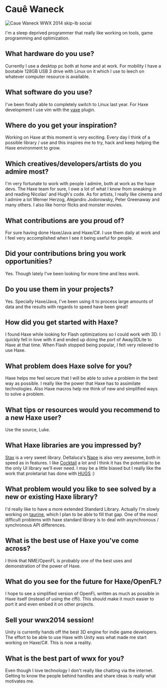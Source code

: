 [_template]: ../../templates/interview.html
[_author]: https://twitter.com/cwaneck "@cwaneck"
[date]: / "2014-05-15T10:17:20+01:00"
[modified]: / "2014-06-27T15:38:50+01:00"

# Cauê Waneck

![Caue Waneck WWX 2014 skip-lb social](/img/wwx/2014/caue_waneck_wwx_2011_1.jpg "Cauê Waneck")

I'm a sleep deprived programmer that really like working on tools, game programming and optimization.

## What hardware do you use?
Currently I use a desktop pc both at home and at work. For mobility I have a bootable 128GB USB 3 drive with Linux on it which I use to leech on whatever computer resource is available.

## What software do you use?
I've been finally able to completely switch to Linux last year. For Haxe development I use vim with the [vaxe] plugin.

## Where do you get your inspiration?
Working on Haxe at this moment is very exciting. Every day I think of a possible library / use and this inspires me to try, hack and keep helping the Haxe environment to grow.

## Which creatives/developers/artists do you admire most?
I'm very fortunate to work with people I admire, both at work as the haxe devs. The Haxe team for sure, I owe a lot of what I know from sneaking in and reading Nicolas' and Hugh's code.
As for artists, I really like cinema and I admire a lot Werner Herzog, Alejandro Jodorowsky, Peter Greenaway and many others. I also like horror flicks and monster movies.

## What contributions are you proud of?
For sure having done Haxe/Java and Haxe/C#. I use them daily at work and I feel very accomplished when I see it being useful for people.

## Did your contributions bring you work opportunities?
Yes. Though lately I've been looking for more time and less work.

## Do you use them in your projects?
Yes. Specially Haxe/Java, I've been using it to process large amounts of data and the results with regards to speed have been great!

## How did you get started with Haxe?
I found Haxe while looking for Flash optimizations so I could work with 3D. I quickly fell in love with it and ended up doing the port of Away3DLite to Haxe at that time.
When Flash stopped being popular, I felt very relieved to use Haxe.

## What problem does Haxe solve for you?
Haxe helps me feel secure that I will be able to solve a problem in the best way as possible. I really like the power that Haxe has to assimilate technologies.
Also Haxe macros help me think of new and simplified ways to solve a problem.

## What tips or resources would you recommend to a new Haxe user?
Use the source, Luke.

## What Haxe libraries are you impressed by?
[Stax] is a very sweet library. Deltaluca's [Nape] is also very awesome, both in speed as in features.
I like [Cocktail] a lot and I think it has the potential to be the only UI library we'll ever need. I may be a little biased but I really like the work that proletariat has done with [HUGS] :)

## What problem would you like to see solved by a new or existing Haxe library?
I'd really like to have a more extended Standard Library. Actually I'm slowly working on [taurine], which I plan to be able to fill that gap. One of the most difficult problems with haxe standard library is to deal with asynchronous / synchronous API differences.

## What is the best use of Haxe you've come across?
I think that NME/OpenFL is probably one of the best uses and demonstration of the power of Haxe.

## What do you see for the future for Haxe/OpenFL?
I hope to see a simplified version of OpenFL written as much as possible in Haxe itself (instead of using the cffi). This should make it much easier to port it and even embed it on other projects.

## Sell your wwx2014 session!
Unity is currently hands off the best 3D engine for indie game developers. The effort to be able to use Haxe with Unity was what made me start working on Haxe/C#. This is now a reality.

## What is the best part of wwx for you?
Even though I love technology I don't really like chatting via the internet. Getting to know the people behind handles and share ideas is really what motivates me.

[vaxe]: https://github.com/jdonaldson/vaxe "A modern, modular wim mode for Haxe"
[stax]: https://github.com/0b1kn00b/stax "A functional standard library for HaXe, loaded with a full stack of features"
[nape]: http://napephys.com/ "Nape Physics Engine"
[cocktail]: https://github.com/silexlabs/Cocktail "An HTML/CSS rendering engine for the Haxe language"
[hugs]: https://github.com/proletariatgames/HUGS "Haxe Unity Glue...Stuff!"
[taurine]: https://github.com/waneck/taurine-hx "Haxe standard API language extensions"